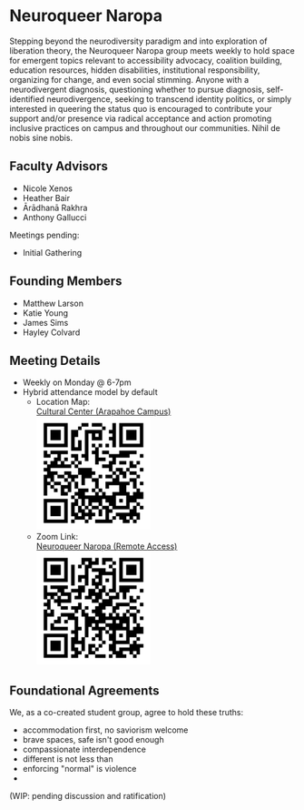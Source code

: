 
Neuroqueer Naropa
=================

Stepping beyond the neurodiversity paradigm and into exploration of liberation theory, the Neuroqueer Naropa group meets weekly to hold space for emergent topics relevant to accessibility advocacy, coalition building, education resources, hidden disabilities, institutional responsibility, organizing for change, and even social stimming.  Anyone with a neurodivergent diagnosis, questioning whether to pursue diagnosis, self-identified neurodivergence, seeking to transcend identity politics, or simply interested in queering the status quo is encouraged to contribute your support and/or presence via radical acceptance and action promoting inclusive practices on campus and throughout our communities.  Nihil de nobis sine nobis.


Faculty Advisors
----------------

 * Nicole Xenos
 * Heather Bair
 * Ārādhanā Rakhra
 * Anthony Gallucci

Meetings pending:

 * Initial Gathering


Founding Members
----------------

 * Matthew Larson
 * Katie Young
 * James Sims
 * Hayley Colvard


Meeting Details
---------------

 * Weekly on Monday @ 6-7pm
 * Hybrid attendance model by default
   * Location Map: [
       <br />Cultural Center (Arapahoe Campus)
       <br /><img alt="Location Map QR Code" src="./map.png" width="200px" height="200px" />
     ](https://goo.gl/maps/awWU74AiM9CK9LsGA)
   * Zoom Link: [
       <br />Neuroqueer Naropa (Remote Access)
       <br /><img alt="Zoom Link QR Code" src="./zoom.png" width="200px" height="200px" />
     ](https://naropa.zoom.us/my/neuroqueer)


Foundational Agreements
-----------------------

We, as a co-created student group, agree to hold these truths:

 * accommodation first, no saviorism welcome
 * brave spaces, safe isn't good enough
 * compassionate interdependence
 * different is not less than
 * enforcing "normal" is violence
 * 
  (WIP: pending discussion and ratification)

